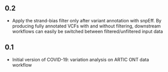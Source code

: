 0.2
---------
- Apply the strand-bias filter only after variant annotation with snpEff. By
  producing fully annotated VCFs with and without filtering, downstream
  workflows can easily be switched between filtered/unfiltered input data

0.1
---------
- Initial version of COVID-19: variation analysis on ARTIC ONT data workflow
